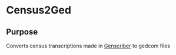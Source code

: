 # Census2Ged

## Purpose
Converts census transcriptions made in [Genscriber](http://www.genscriber.com/genapps/) to gedcom files

